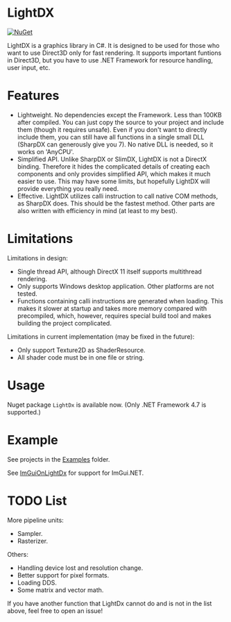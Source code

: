 # LightDX
[![NuGet](https://img.shields.io/nuget/v/LightDx.svg)](https://www.nuget.org/packages/LightDx/)

LightDX is a graphics library in C#. It is designed to be used for those who want
to use Direct3D only for fast rendering. It supports important funtions in
Direct3D, but you have to use .NET Framework for resource handling, user input, etc.


# Features
* Lightweight.
No dependencies except the Framework. Less than 100KB after compiled. You can just
copy the source to your project and include them (though it requires unsafe). Even
if you don't want to directly include them, you can still have all functions in a
single small DLL (SharpDX can generously give you 7). No native DLL is needed, so it
works on 'AnyCPU'.
* Simplified API.
Unlike SharpDX or SlimDX, LightDX is not a DirectX binding. Therefore it hides
the complicated details of creating each components and only provides simplified
API, which makes it much easier to use. This may have some limits, but hopefully 
LightDX will provide everything you really need.
* Effective. LightDX utilizes calli instruction to call native COM methods, as
SharpDX does. This should be the fastest method. Other parts are also written with
efficiency in mind (at least to my best).

# Limitations
Limitations in design:
* Single thread API, although DirectX 11 itself supports multithread rendering.
* Only supports Windows desktop application. Other platforms are not tested.
* Functions containing calli instructions are generated when loading. This makes it
slower at startup and takes more memory compared with precompiled, which, however,
requires special build tool and makes building the project complicated.

Limitations in current implementation (may be fixed in the future):
* Only support Texture2D as ShaderResource.
* All shader code must be in one file or string.

# Usage
Nuget package ```LightDx``` is available now. (Only .NET Framework 4.7 is supported.)

# Example
See projects in the [Examples](Examples) folder. 

See [ImGuiOnLightDx](https://github.com/acaly/ImGuiOnLightDx) for support for ImGui.NET.

# TODO List
More pipeline units:
* Sampler.
* Rasterizer.

Others:
* Handling device lost and resolution change.
* Better support for pixel formats.
* Loading DDS.
* Some matrix and vector math.

If you have another function that LightDx cannot do and is not in the list above, feel
free to open an issue!
